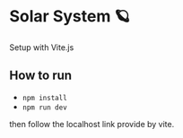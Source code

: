 # Solar System 🪐

Setup with Vite.js

## How to run

- <code>npm install</code>
- <code>npm run dev</code>

then follow the localhost link provide by vite.

